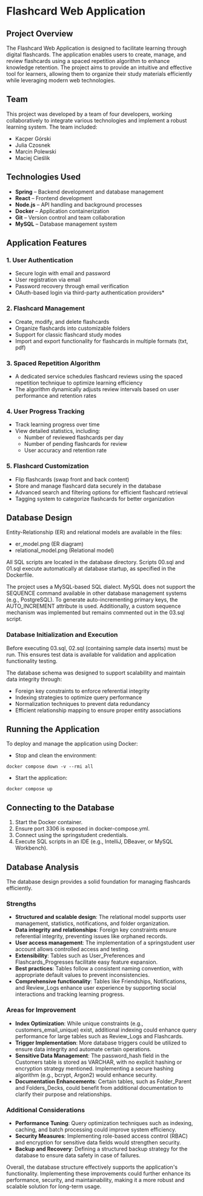 # Flashcard Web Application

## Project Overview

The Flashcard Web Application is designed to facilitate learning through digital flashcards. The application enables users to create, manage, and review flashcards using a spaced repetition algorithm to enhance knowledge retention. The project aims to provide an intuitive and effective tool for learners, allowing them to organize their study materials efficiently while leveraging modern web technologies.

## Team

This project was developed by a team of four developers, working collaboratively to integrate various technologies and implement a robust learning system. The team included:
- Kacper Górski
- Julia Czosnek
- Marcin Polewski
- Maciej Cieślik

## Technologies Used

- **Spring** – Backend development and database management
- **React** – Frontend development
- **Node.js** – API handling and background processes
- **Docker** – Application containerization
- **Git** – Version control and team collaboration
- **MySQL** – Database management system

## Application Features

### 1. User Authentication

- Secure login with email and password
- User registration via email
- Password recovery through email verification
- OAuth-based login via third-party authentication providers*

### 2. Flashcard Management

- Create, modify, and delete flashcards
- Organize flashcards into customizable folders
- Support for classic flashcard study modes
- Import and export functionality for flashcards in multiple formats (txt, pdf)

### 3. Spaced Repetition Algorithm

- A dedicated service schedules flashcard reviews using the spaced repetition technique to optimize learning efficiency
- The algorithm dynamically adjusts review intervals based on user performance and retention rates

### 4. User Progress Tracking

- Track learning progress over time
- View detailed statistics, including:
   - Number of reviewed flashcards per day
   - Number of pending flashcards for review
   - User accuracy and retention rate

### 5. Flashcard Customization

- Flip flashcards (swap front and back content)
- Store and manage flashcard data securely in the database
- Advanced search and filtering options for efficient flashcard retrieval
- Tagging system to categorize flashcards for better organization

## Database Design

Entity-Relationship (ER) and relational models are available in the files:
- er_model.png (ER diagram)
- relational_model.png (Relational model)

All SQL scripts are located in the database directory. Scripts 00.sql and 01.sql execute automatically at database startup, as specified in the Dockerfile.

The project uses a MySQL-based SQL dialect. MySQL does not support the SEQUENCE command available in other database management systems (e.g., PostgreSQL). To generate auto-incrementing primary keys, the AUTO_INCREMENT attribute is used. Additionally, a custom sequence mechanism was implemented but remains commented out in the 03.sql script.

### Database Initialization and Execution

Before executing 03.sql, 02.sql (containing sample data inserts) must be run. This ensures test data is available for validation and application functionality testing.

The database schema was designed to support scalability and maintain data integrity through:

- Foreign key constraints to enforce referential integrity
- Indexing strategies to optimize query performance
- Normalization techniques to prevent data redundancy
- Efficient relationship mapping to ensure proper entity associations

## Running the Application

To deploy and manage the application using Docker:
- Stop and clean the environment:
```
docker compose down -v --rmi all
```
- Start the application:
```
docker compose up
```
## Connecting to the Database

1. Start the Docker container.
2. Ensure port 3306 is exposed in docker-compose.yml.
3. Connect using the springstudent credentials.
4. Execute SQL scripts in an IDE (e.g., IntelliJ, DBeaver, or MySQL Workbench).

## Database Analysis

The database design provides a solid foundation for managing flashcards efficiently.

### Strengths

- **Structured and scalable design**: The relational model supports user management, statistics, notifications, and folder organization.
- **Data integrity and relationships**: Foreign key constraints ensure referential integrity, preventing issues like orphaned records.
- **User access management**: The implementation of a springstudent user account allows controlled access and testing.
- **Extensibility**: Tables such as User_Preferences and Flashcards_Progresses facilitate easy feature expansion.
- **Best practices**: Tables follow a consistent naming convention, with appropriate default values to prevent inconsistencies.
- **Comprehensive functionality**: Tables like Friendships, Notifications, and Review_Logs enhance user experience by supporting social interactions and tracking learning progress.

### Areas for Improvement

- **Index Optimization**: While unique constraints (e.g., customers_email_unique) exist, additional indexing could enhance query performance for large tables such as Review_Logs and Flashcards.
- **Trigger Implementation**: More database triggers could be utilized to ensure data integrity and automate certain operations.
- **Sensitive Data Management**: The password_hash field in the Customers table is stored as VARCHAR, with no explicit hashing or encryption strategy mentioned. Implementing a secure hashing algorithm (e.g., bcrypt, Argon2) would enhance security.
- **Documentation Enhancements**: Certain tables, such as Folder_Parent and Folders_Decks, could benefit from additional documentation to clarify their purpose and relationships.

### Additional Considerations

- **Performance Tuning**: Query optimization techniques such as indexing, caching, and batch processing could improve system efficiency.
- **Security Measures**: Implementing role-based access control (RBAC) and encryption for sensitive data fields would strengthen security.
- **Backup and Recovery**: Defining a structured backup strategy for the database to ensure data safety in case of failures.

Overall, the database structure effectively supports the application's functionality. Implementing these improvements could further enhance its performance, security, and maintainability, making it a more robust and scalable solution for long-term usage.

